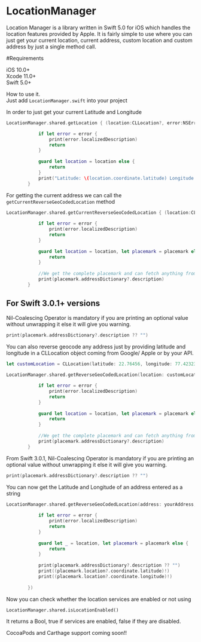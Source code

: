# LocationManager
Location Manager is a library written in Swift 5.0 for iOS which handles the location features provided by Apple. It is fairly simple to use where you can just get your current location, current address, custom location and custom address by just a single method call.

#Requirements

iOS 10.0+<br>
Xcode 11.0+<br>
Swift 5.0+

How to use it.<br>
Just add ```LocationManager.swift``` into your project

In order to just get your current Latitude and Longitude

```swift
LocationManager.shared.getLocation { (location:CLLocation?, error:NSError?) in

            if let error = error {
                print(error.localizedDescription)
                return
            }
            
            guard let location = location else {
                return
            }
            print("Latitude: \(location.coordinate.latitude) Longitude: \(location.coordinate.longitude)")
        }
```

For getting the current address we can call the ```getCurrentReverseGeoCodedLocation``` method

```swift
LocationManager.shared.getCurrentReverseGeoCodedLocation { (location:CLLocation?, placemark:CLPlacemark?, error:NSError?) in
            
            if let error = error {
                print(error.localizedDescription)
                return
            }
            
            guard let location = location, let placemark = placemark else {
                return
            }
            
            //We get the complete placemark and can fetch anything from CLPlacemark
            print(placemark.addressDictionary?.description)
        }
```
<h2>For Swift 3.0.1+ versions</h2>

Nil-Coalescing Operator is mandatory if you are printing an optional value without unwrapping it else it will give you warning.

```swift         
print(placemark.addressDictionary?.description ?? "")
```


You can also reverse geocode any address just by providing latitude and longitude in a CLLocation object coming from Google/ Apple or by your API.

```swift
let customLocation = CLLocation(latitude: 22.76456, longitude: 77.42323)
        
LocationManager.shared.getReverseGeoCodedLocation(location: customLocation) { (location:CLLocation?, placemark:CLPlacemark?, error:NSError?) in

            if let error = error {
                print(error.localizedDescription)
                return
            }
            
            guard let location = location, let placemark = placemark else {
                return
            }
            
            //We get the complete placemark and can fetch anything from CLPlacemark
            print(placemark.addressDictionary?.description)
        }
```

From Swift 3.0.1, Nil-Coalescing Operator is mandatory if you are printing an optional value without unwrapping it else it will give you warning.

```swift         
print(placemark.addressDictionary?.description ?? "")
```

You can now get the Latitude and Longitude of an address entered as a string

```swift
LocationManager.shared.getReverseGeoCodedLocation(address: yourAddress, completionHandler: { (location:CLLocation?, placemark:CLPlacemark?, error:NSError?) in
                
            if let error = error {
                print(error.localizedDescription)
                return
            }
                
            guard let _ = location, let placemark = placemark else {
                return
            }
               
            print(placemark.addressDictionary?.description ?? "")
            print((placemark.location?.coordinate.latitude)!)
            print((placemark.location?.coordinate.longitude)!)
                
        })
```

Now you can check whether the location services are enabled or not using

```LocationManager.shared.isLocationEnabled()```

It returns a Bool, true if services are enabled, false if they are disabled.

CocoaPods and Carthage support coming soon!!

